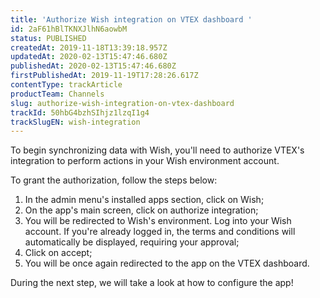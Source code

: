 ```yaml
---
title: 'Authorize Wish integration on VTEX dashboard '
id: 2aF61hBlTKNXJlhN6aowbM
status: PUBLISHED
createdAt: 2019-11-18T13:39:18.957Z
updatedAt: 2020-02-13T15:47:46.680Z
publishedAt: 2020-02-13T15:47:46.680Z
firstPublishedAt: 2019-11-19T17:28:26.617Z
contentType: trackArticle
productTeam: Channels
slug: authorize-wish-integration-on-vtex-dashboard 
trackId: 50hbG4bzhSIhjz1lzqI1g4
trackSlugEN: wish-integration
---
```


To begin synchronizing data with Wish, you'll need to authorize VTEX's integration to perform actions in your Wish environment account.

To grant the authorization, follow the steps below:

1. In the admin menu's installed apps section, click on Wish;
2. On the app's main screen, click on authorize integration;
3. You will be redirected to Wish's environment. Log into your Wish account. If you're already logged in, the terms and conditions will automatically be displayed, requiring your approval;
4. Click on accept;
5. You will be once again redirected to the app on the VTEX dashboard.

During the next step, we will take a look at how to configure the app! 
